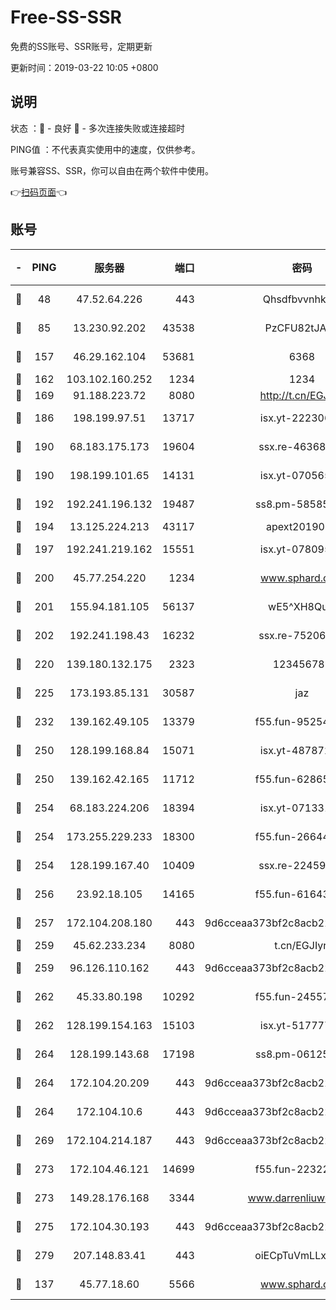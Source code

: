 # Free-SS-SSR

免费的SS账号、SSR账号，定期更新

更新时间：2019-03-22 10:05 +0800

## 说明

状态     ：🙂 - 良好 🙁 - 多次连接失败或连接超时

PING值   ：不代表真实使用中的速度，仅供参考。

账号兼容SS、SSR，你可以自由在两个软件中使用。

👉[扫码页面](https://liesauer.github.io/Free-SS-SSR/)👈

## 账号

|-|PING|服务器|端口|密码|加密方式|区域|
|:----:|:----:|:-----:|-----:|:----:|:----:|:----:|
|🙂|48|47.52.64.226|443|Qhsdfbvvnhkm1|aes-256-cfb|HK|
|🙂|85|13.230.92.202|43538|PzCFU82tJAdZ|aes-256-cfb|JP|
|🙂|157|46.29.162.104|53681|6368|aes-256-ctr|RU|
|🙂|162|103.102.160.252|1234|1234|rc4-md5|JP|
|🙂|169|91.188.223.72|8080|http://t.cn/EGJIyrl|rc4-md5|RU|
|🙂|186|198.199.97.51|13717|isx.yt-22230608|aes-256-cfb|US|
|🙂|190|68.183.175.173|19604|ssx.re-46368916|aes-256-cfb|US|
|🙂|190|198.199.101.65|14131|isx.yt-07056512|aes-256-cfb|US|
|🙂|192|192.241.196.132|19487|ss8.pm-58585606|aes-256-cfb|US|
|🙂|194|13.125.224.213|43117|apext2019005|chacha20|KR|
|🙂|197|192.241.219.162|15551|isx.yt-07809565|aes-256-cfb|US|
|🙂|200|45.77.254.220|1234|www.sphard.com|aes-256-cfb|SG|
|🙂|201|155.94.181.105|56137|wE5^XH8Quw|aes-256-cfb|US|
|🙂|202|192.241.198.43|16232|ssx.re-75206389|aes-256-cfb|US|
|🙂|220|139.180.132.175|2323|123456789|aes-256-cfb|SG|
|🙂|225|173.193.85.131|30587|jaz|aes-256-cfb|US|
|🙂|232|139.162.49.105|13379|f55.fun-95254203|aes-256-cfb|SG|
|🙂|250|128.199.168.84|15071|isx.yt-48787217|aes-256-cfb|SG|
|🙂|250|139.162.42.165|11712|f55.fun-62865746|aes-256-cfb|SG|
|🙂|254|68.183.224.206|18394|isx.yt-07133195|aes-256-cfb|SG|
|🙂|254|173.255.229.233|18300|f55.fun-26644878|aes-256-cfb|US|
|🙂|254|128.199.167.40|10409|ssx.re-22459395|aes-256-cfb|SG|
|🙂|256|23.92.18.105|14165|f55.fun-61643656|aes-256-cfb|US|
|🙂|257|172.104.208.180|443|9d6cceaa373bf2c8acb22e60b6a58be6|aes-256-cfb|US|
|🙂|259|45.62.233.234|8080|t.cn/EGJIyrl|rc4-md5|CA|
|🙂|259|96.126.110.162|443|9d6cceaa373bf2c8acb22e60b6a58be6|aes-256-cfb|US|
|🙂|262|45.33.80.198|10292|f55.fun-24557903|aes-256-cfb|US|
|🙂|262|128.199.154.163|15103|isx.yt-51777713|aes-256-cfb|SG|
|🙂|264|128.199.143.68|17198|ss8.pm-06125832|aes-256-cfb|SG|
|🙂|264|172.104.20.209|443|9d6cceaa373bf2c8acb22e60b6a58be6|aes-256-cfb|US|
|🙂|264|172.104.10.6|443|9d6cceaa373bf2c8acb22e60b6a58be6|aes-256-cfb|US|
|🙂|269|172.104.214.187|443|9d6cceaa373bf2c8acb22e60b6a58be6|aes-256-cfb|US|
|🙂|273|172.104.46.121|14699|f55.fun-22322504|aes-256-cfb|SG|
|🙂|273|149.28.176.168|3344|www.darrenliuwei.com|aes-256-cfb|AU|
|🙂|275|172.104.30.193|443|9d6cceaa373bf2c8acb22e60b6a58be6|aes-256-cfb|US|
|🙂|279|207.148.83.41|443|oiECpTuVmLLxk4Ts|aes-256-cfb|AU|
|🙂|137|45.77.18.60|5566|www.sphard.com|aes-256-cfb|JP|
